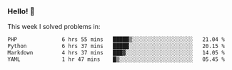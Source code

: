 ### Hello! 👋

This week I solved problems in:

<!--START_SECTION:waka-->

```txt
PHP              6 hrs 55 mins   █████▒░░░░░░░░░░░░░░░░░░░   21.04 %
Python           6 hrs 37 mins   █████░░░░░░░░░░░░░░░░░░░░   20.15 %
Markdown         4 hrs 37 mins   ███▓░░░░░░░░░░░░░░░░░░░░░   14.05 %
YAML             1 hr 47 mins    █▒░░░░░░░░░░░░░░░░░░░░░░░   05.45 %
```

<!--END_SECTION:waka-->
